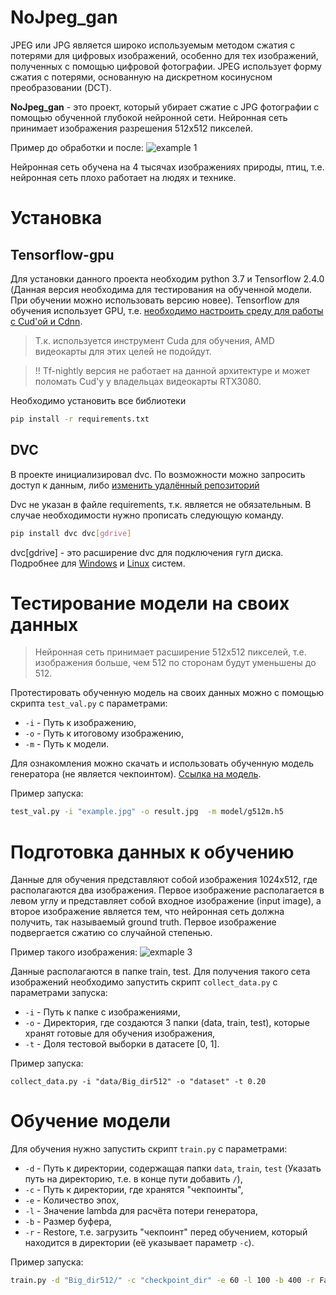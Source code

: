 # NoJpeg_gan

JPEG или JPG является широко используемым методом сжатия с потерями для цифровых изображений, особенно для тех изображений, полученных с помощью цифровой фотографии. JPEG использует форму сжатия с потерями, основанную на дискретном косинусном преобразовании (DCT).


**NoJpeg_gan** - это проект, который убирает сжатие с JPG фотографии с помощью обученной глубокой нейронной сети. Нейронная сеть принимает изображения разрешения 512х512 пикселей.


Пример до обработки и после:
![example 1](https://zigorewslike.github.io/github_rep/nojpeg/example1.png)

Нейронная сеть обучена на 4 тысячах изображениях природы, птиц, т.е. нейронная  сеть плохо работает на людях и технике.

# Установка

## Tensorflow-gpu

Для установки данного проекта необходим python 3.7 и Tensorflow 2.4.0 (Данная версия необходима для тестирования на обученной модели. При обучении можно использовать версию новее). Tensorflow для обучения использует GPU, т.е. [необходимо настроить среду для работы с Cud'ой и Cdnn](https://www.tensorflow.org/install/gpu#software_requirements).

> Т.к. используется инструмент Cuda для обучения, AMD видеокарты для этих целей не подойдут.

> !! Tf-nightly версия не работает на данной архитектуре и может поломать Cud'у у владельцах видеокарты RTX3080.

Необходимо установить все библиотеки
```bash
pip install -r requirements.txt
```

## DVC

В проекте инициализировал dvc. По возможности можно запросить доступ к данным, либо [изменить удалённый репозиторий](https://dvc.org/doc/command-reference/remote/add)

Dvc не указан в файле requirements, т.к. является не обязательным.
В случае необходимости нужно прописать следующую команду.
```bash
pip install dvc dvc[gdrive]
```
dvc[gdrive] - это расширение dvc для подключения гугл диска. Подробнее для [Windows](https://dvc.org/doc/install/windows#install-with-pip) и [Linux](https://dvc.org/doc/install/linux#install-with-pip) систем.

# Тестирование модели на своих данных

> Нейронная сеть принимает расширение 512х512 пикселей, т.е. изображения больше, чем 512 по сторонам будут уменьшены до 512.

Протестировать обученную модель на своих данных можно с помощью скрипта ``test_val.py`` с параметрами:
- `-i` - Путь к изображению, 
- `-o` - Путь к итоговому изображению,
- `-m` - Путь к модели.

Для ознакомления можно скачать и использовать обученную модель генератора (не является чекпоинтом). 
[Ссылка на модель](https://drive.google.com/file/d/1uOF5fRBB_sAsSJywRlaK0R4n7ZjDYT2S/view?usp=sharing).

Пример запуска:
```bash
test_val.py -i "example.jpg" -o result.jpg  -m model/g512m.h5
```

# Подготовка данных к обучению

Данные для обучения представляют собой изображения 1024х512, где располагаются два изображения. Первое изображение располагается в левом углу и представляет собой входное изображение (input image), а второе изображение является тем, что нейронная сеть должна получить, так называемый ground truth. Первое изображение подвергается сжатию со случайной степенью.

Пример такого изображения:
![exmaple 3](https://zigorewslike.github.io/github_rep/nojpeg/example3.jpg)

Данные располагаются в папке train, test. Для получения такого сета изображений необходимо запустить скрипт ``collect_data.py`` с параметрами запуска:
- `-i` - Путь к папке с изображениями,
- `-o` - Директория, где создаются 3 папки (data, train, test), которые хранят готовые для обучения изображения,
- `-t` - Доля тестовой выборки в датасете [0, 1].

Пример запуска:
```
collect_data.py -i "data/Big_dir512" -o "dataset" -t 0.20
```

# Обучение модели 

Для обучения нужно запустить скрипт ``train.py`` с параметрами:
- `-d` - Путь к директории, содержащая папки `data`, `train`, `test` (Указать путь на директорию, т.е. в конце пути добавить `/`),
- `-c` - Путь к директории, где хранятся "чекпоинты",
- `-e` - Количество эпох,
- `-l` - Значение lambda для расчёта потери генератора,
- `-b` - Размер буфера,
- `-r` - Restore, т.е. загрузить "чекпоинт" перед обучением, который находится в директории (её указывает параметр `-c`).

Пример запуска:
```bash
train.py -d "Big_dir512/" -c "checkpoint_dir" -e 60 -l 100 -b 400 -r False
```
